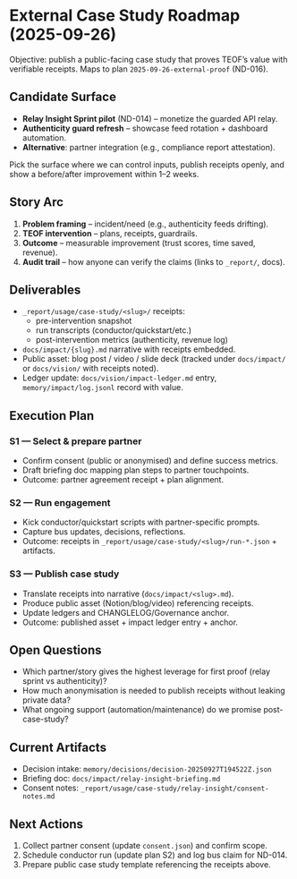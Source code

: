 # External Case Study Roadmap (2025-09-26)

Objective: publish a public-facing case study that proves TEOF’s value with
verifiable receipts. Maps to plan `2025-09-26-external-proof` (ND-016).

## Candidate Surface
- **Relay Insight Sprint pilot** (ND-014) – monetize the guarded API relay.
- **Authenticity guard refresh** – showcase feed rotation + dashboard automation.
- **Alternative**: partner integration (e.g., compliance report attestation).

Pick the surface where we can control inputs, publish receipts openly, and show a
before/after improvement within 1–2 weeks.

## Story Arc
1. **Problem framing** – incident/need (e.g., authenticity feeds drifting).
2. **TEOF intervention** – plans, receipts, guardrails.
3. **Outcome** – measurable improvement (trust scores, time saved, revenue).
4. **Audit trail** – how anyone can verify the claims (links to `_report/`, docs).

## Deliverables
- `_report/usage/case-study/<slug>/` receipts:
  - pre-intervention snapshot
  - run transcripts (conductor/quickstart/etc.)
  - post-intervention metrics (authenticity, revenue log)
- `docs/impact/{slug}.md` narrative with receipts embedded.
- Public asset: blog post / video / slide deck (tracked under `docs/impact/` or
  `docs/vision/` with receipts noted).
- Ledger update: `docs/vision/impact-ledger.md` entry, `memory/impact/log.jsonl`
  record with value.

## Execution Plan
### S1 — Select & prepare partner
- Confirm consent (public or anonymised) and define success metrics.
- Draft briefing doc mapping plan steps to partner touchpoints.
- Outcome: partner agreement receipt + plan alignment.

### S2 — Run engagement
- Kick conductor/quickstart scripts with partner-specific prompts.
- Capture bus updates, decisions, reflections.
- Outcome: receipts in `_report/usage/case-study/<slug>/run-*.json` + artifacts.

### S3 — Publish case study
- Translate receipts into narrative (`docs/impact/<slug>.md`).
- Produce public asset (Notion/blog/video) referencing receipts.
- Update ledgers and CHANGLELOG/Governance anchor.
- Outcome: published asset + impact ledger entry + anchor.

## Open Questions
- Which partner/story gives the highest leverage for first proof (relay sprint vs
  authenticity)?
- How much anonymisation is needed to publish receipts without leaking private data?
- What ongoing support (automation/maintenance) do we promise post-case-study?

## Current Artifacts
- Decision intake: `memory/decisions/decision-20250927T194522Z.json`
- Briefing doc: `docs/impact/relay-insight-briefing.md`
- Consent notes: `_report/usage/case-study/relay-insight/consent-notes.md`

## Next Actions
1. Collect partner consent (update `consent.json`) and confirm scope.
2. Schedule conductor run (update plan S2) and log bus claim for ND-014.
3. Prepare public case study template referencing the receipts above.
